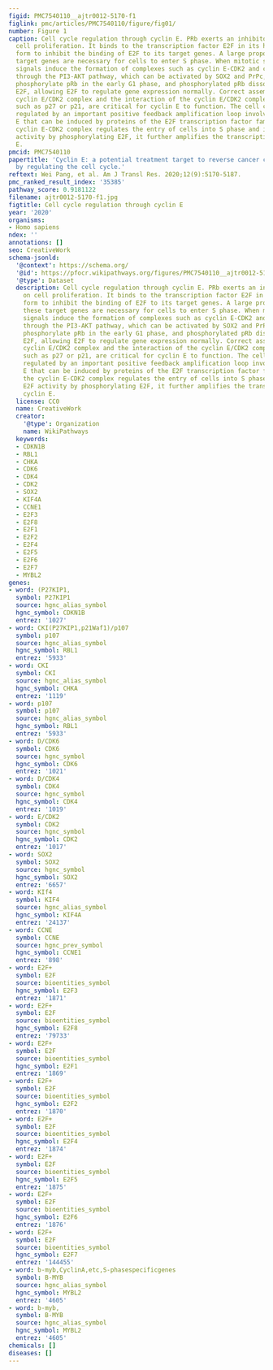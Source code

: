 ```yaml
---
figid: PMC7540110__ajtr0012-5170-f1
figlink: pmc/articles/PMC7540110/figure/fig01/
number: Figure 1
caption: Cell cycle regulation through cyclin E. PRb exerts an inhibitory effect on
  cell proliferation. It binds to the transcription factor E2F in its hypophosphorylated
  form to inhibit the binding of E2F to its target genes. A large proportion of these
  target genes are necessary for cells to enter S phase. When mitotic stimulation
  signals induce the formation of complexes such as cyclin E-CDK2 and cyclin D-CDK4/6
  through the PI3-AKT pathway, which can be activated by SOX2 and PrPc, these complexes
  phosphorylate pRb in the early G1 phase, and phosphorylated pRb dissociates from
  E2F, allowing E2F to regulate gene expression normally. Correct assembly of the
  cyclin E/CDK2 complex and the interaction of the cyclin E/CDK2 complex with CKIs,
  such as p27 or p21, are critical for cyclin E to function. The cell cycle is also
  regulated by an important positive feedback amplification loop involving cyclin
  E that can be induced by proteins of the E2F transcription factor family. When the
  cyclin E-CDK2 complex regulates the entry of cells into S phase and increases E2F
  activity by phosphorylating E2F, it further amplifies the transcription of cyclin
  E.
pmcid: PMC7540110
papertitle: 'Cyclin E: a potential treatment target to reverse cancer chemoresistance
  by regulating the cell cycle.'
reftext: Wei Pang, et al. Am J Transl Res. 2020;12(9):5170-5187.
pmc_ranked_result_index: '35385'
pathway_score: 0.9181122
filename: ajtr0012-5170-f1.jpg
figtitle: Cell cycle regulation through cyclin E
year: '2020'
organisms:
- Homo sapiens
ndex: ''
annotations: []
seo: CreativeWork
schema-jsonld:
  '@context': https://schema.org/
  '@id': https://pfocr.wikipathways.org/figures/PMC7540110__ajtr0012-5170-f1.html
  '@type': Dataset
  description: Cell cycle regulation through cyclin E. PRb exerts an inhibitory effect
    on cell proliferation. It binds to the transcription factor E2F in its hypophosphorylated
    form to inhibit the binding of E2F to its target genes. A large proportion of
    these target genes are necessary for cells to enter S phase. When mitotic stimulation
    signals induce the formation of complexes such as cyclin E-CDK2 and cyclin D-CDK4/6
    through the PI3-AKT pathway, which can be activated by SOX2 and PrPc, these complexes
    phosphorylate pRb in the early G1 phase, and phosphorylated pRb dissociates from
    E2F, allowing E2F to regulate gene expression normally. Correct assembly of the
    cyclin E/CDK2 complex and the interaction of the cyclin E/CDK2 complex with CKIs,
    such as p27 or p21, are critical for cyclin E to function. The cell cycle is also
    regulated by an important positive feedback amplification loop involving cyclin
    E that can be induced by proteins of the E2F transcription factor family. When
    the cyclin E-CDK2 complex regulates the entry of cells into S phase and increases
    E2F activity by phosphorylating E2F, it further amplifies the transcription of
    cyclin E.
  license: CC0
  name: CreativeWork
  creator:
    '@type': Organization
    name: WikiPathways
  keywords:
  - CDKN1B
  - RBL1
  - CHKA
  - CDK6
  - CDK4
  - CDK2
  - SOX2
  - KIF4A
  - CCNE1
  - E2F3
  - E2F8
  - E2F1
  - E2F2
  - E2F4
  - E2F5
  - E2F6
  - E2F7
  - MYBL2
genes:
- word: (P27KIP1,
  symbol: P27KIP1
  source: hgnc_alias_symbol
  hgnc_symbol: CDKN1B
  entrez: '1027'
- word: CKI(P27KIP1,p21Waf1)/p107
  symbol: p107
  source: hgnc_alias_symbol
  hgnc_symbol: RBL1
  entrez: '5933'
- word: CKI
  symbol: CKI
  source: hgnc_alias_symbol
  hgnc_symbol: CHKA
  entrez: '1119'
- word: p107
  symbol: p107
  source: hgnc_alias_symbol
  hgnc_symbol: RBL1
  entrez: '5933'
- word: D/CDK6
  symbol: CDK6
  source: hgnc_symbol
  hgnc_symbol: CDK6
  entrez: '1021'
- word: D/CDK4
  symbol: CDK4
  source: hgnc_symbol
  hgnc_symbol: CDK4
  entrez: '1019'
- word: E/CDK2
  symbol: CDK2
  source: hgnc_symbol
  hgnc_symbol: CDK2
  entrez: '1017'
- word: SOX2
  symbol: SOX2
  source: hgnc_symbol
  hgnc_symbol: SOX2
  entrez: '6657'
- word: KIf4
  symbol: KIF4
  source: hgnc_alias_symbol
  hgnc_symbol: KIF4A
  entrez: '24137'
- word: CCNE
  symbol: CCNE
  source: hgnc_prev_symbol
  hgnc_symbol: CCNE1
  entrez: '898'
- word: E2F+
  symbol: E2F
  source: bioentities_symbol
  hgnc_symbol: E2F3
  entrez: '1871'
- word: E2F+
  symbol: E2F
  source: bioentities_symbol
  hgnc_symbol: E2F8
  entrez: '79733'
- word: E2F+
  symbol: E2F
  source: bioentities_symbol
  hgnc_symbol: E2F1
  entrez: '1869'
- word: E2F+
  symbol: E2F
  source: bioentities_symbol
  hgnc_symbol: E2F2
  entrez: '1870'
- word: E2F+
  symbol: E2F
  source: bioentities_symbol
  hgnc_symbol: E2F4
  entrez: '1874'
- word: E2F+
  symbol: E2F
  source: bioentities_symbol
  hgnc_symbol: E2F5
  entrez: '1875'
- word: E2F+
  symbol: E2F
  source: bioentities_symbol
  hgnc_symbol: E2F6
  entrez: '1876'
- word: E2F+
  symbol: E2F
  source: bioentities_symbol
  hgnc_symbol: E2F7
  entrez: '144455'
- word: b-myb,CyclinA,etc,S-phasespecificgenes
  symbol: B-MYB
  source: hgnc_alias_symbol
  hgnc_symbol: MYBL2
  entrez: '4605'
- word: b-myb,
  symbol: B-MYB
  source: hgnc_alias_symbol
  hgnc_symbol: MYBL2
  entrez: '4605'
chemicals: []
diseases: []
---
```

